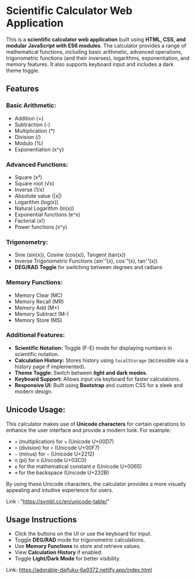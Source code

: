 # Scientific Calculator Web Application

This is a **scientific calculator web application** built using **HTML, CSS, and modular JavaScript with ES6 modules**. The calculator provides a range of mathematical functions, including basic arithmetic, advanced operations, trigonometric functions (and their inverses), logarithms, exponentiation, and memory features. It also supports keyboard input and includes a dark theme toggle.

## Features

### **Basic Arithmetic:**

- Addition (+)
- Subtraction (-)
- Multiplication (\*)
- Division (/)
- Modulo (%)
- Exponentiation (x^y)

### **Advanced Functions:**

- Square (x²)
- Square root (√x)
- Inverse (1/x)
- Absolute value (|x|)
- Logarithm (log(x))
- Natural Logarithm (ln(x))
- Exponential functions (e^x)
- Factorial (x!)
- Power functions (x^y)

### **Trigonometry:**

- Sine (sin(x)), Cosine (cos(x)), Tangent (tan(x))
- Inverse Trigonometric Functions (sin⁻¹(x), cos⁻¹(x), tan⁻¹(x))
- **DEG/RAD Toggle** for switching between degrees and radians

### **Memory Functions:**

- Memory Clear (MC)
- Memory Recall (MR)
- Memory Add (M+)
- Memory Subtract (M-)
- Memory Store (MS)

### **Additional Features:**

- **Scientific Notation:** Toggle (F-E) mode for displaying numbers in scientific notation.
- **Calculation History:** Stores history using `localStorage` (accessible via a history page if implemented).
- **Theme Toggle:** Switch between **light and dark modes**.
- **Keyboard Support:** Allows input via keyboard for faster calculations.
- **Responsive UI:** Built using **Bootstrap** and custom CSS for a sleek and modern design.

## Unicode Usage:

This calculator makes use of **Unicode characters** for certain operations to enhance the user interface and provide a modern look. For example:

- `×` (multiplication) for `×` (Unicode U+00D7)
- `÷` (division) for `÷` (Unicode U+00F7)
- `−` (minus) for `−` (Unicode U+2212)
- `π` (pi) for `π` (Unicode U+03C0)
- `e` for the mathematical constant _e_ (Unicode U+0065)
- `⌫` for the backspace (Unicode U+232B)

By using these Unicode characters, the calculator provides a more visually appealing and intuitive experience for users.

Link : "https://symbl.cc/en/unicode-table/"

## Usage Instructions

- Click the buttons on the UI or use the keyboard for input.
- Toggle **DEG/RAD** mode for trigonometric calculations.
- Use **Memory Functions** to store and retrieve values.
- View **Calculation History** if enabled.
- Toggle **Light/Dark Mode** for better visibility.
  

Link: https://adorable-daifuku-6a9372.netlify.app/index.html
